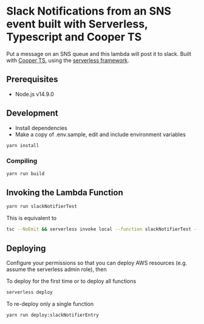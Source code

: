 # Slack Notifications from an SNS event built with Serverless, Typescript and Cooper TS

Put a message on an SNS queue and this lambda will post it to slack. Built with [Cooper TS](https://github.com/execonline-inc/CooperTS), using the [serverless framework](https://github.com/serverless/serverless).

## Prerequisites

- Node.js v14.9.0

## Development

- Install dependencies
- Make a copy of .env.sample, edit and include environment variables

```bash
yarn install
```

### Compiling

```bash
yarn run build
```

## Invoking the Lambda Function

```bash
yarn run slackNotifierTest
```

This is equivalent to

```bash
tsc --NoEmit && serverless invoke local --function slackNotifierTest --verbose
```

## Deploying

Configure your permissions so that you can deploy AWS resources (e.g. assume the serverless admin role), then

To deploy for the first time or to deploy all functions

```bash
serverless deploy
```

To re-deploy only a single function

```bash
yarn run deploy:slackNotifierEntry
```

